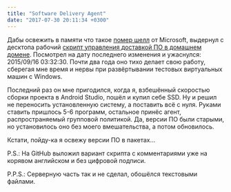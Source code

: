 ```yaml
---
title: "Software Delivery Agent"
date: "2017-07-30 20:11:34 +0300"
---
```


Дабы освежить в памяти что такое [помер шелл](https://www.google.com/search?q=powershell) от Microsoft, выдернул с десктопа рабочий [скрипт управления доставкой ПО в домашнем домене](https://github.com/DmitriySafronov/SoftwareDeliveryAgent). Посмотрел на дату последнего изменения и ужаснулся: 2015/09/16 03:32:30. Почти два года оно тихо делает свою работу, сберегая мне время и нервы при развёртывании тестовых виртуальных машин с Windows.

Последний раз он мне пригодился, когда я, взбешённый скоростью сборки проекта в Android Studio, пошёл и купил себе SSD. Ну и решил не переносить установленную систему, а поставить всё с нуля. Руками ставить пришлось 5-6 программ, остальное принёс агент, распространяемый групповой политикой. Да, версии ПО были старыми, но установилось оно без моего вмешательства, а потом обновилось.

Кстати, пойду-ка я освежу версии ПО в пакетах…

P.S.: На GitHub выложил вариант скрипта с комментариями уже на корявом английском и без цифровой подписи.

P.P.S.: Серверную часть так и не сделал, обошёлся текстовыми файлами.
